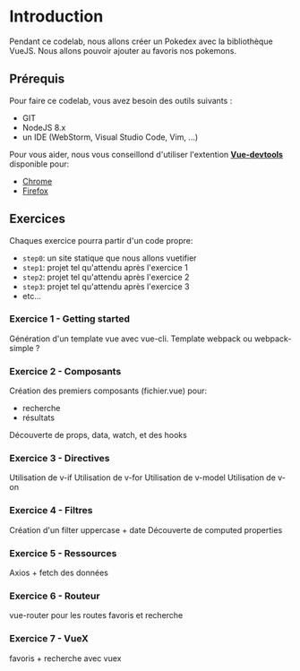 # Introduction

Pendant ce codelab, nous allons créer un Pokedex avec la bibliothèque VueJS. 
Nous allons pouvoir ajouter au favoris nos pokemons.

## Prérequis

Pour faire ce codelab, vous avez besoin des outils suivants :

* GIT
* NodeJS 8.x
* un IDE (WebStorm, Visual Studio Code, Vim, ...)

Pour vous aider, nous vous conseillond d'utiliser l'extention [**Vue-devtools**](https://github.com/vuejs/vue-devtools) disponible pour:
- [Chrome](https://chrome.google.com/webstore/detail/vuejs-devtools/nhdogjmejiglipccpnnnanhbledajbpd)
- [Firefox](https://addons.mozilla.org/en-US/firefox/addon/vue-js-devtools/)

## Exercices

Chaques exercice pourra partir d'un code propre:

- `step0`: un site statique que nous allons vuetifier
- `step1`: projet tel qu'attendu après l'exercice 1
- `step2`: projet tel qu'attendu après l'exercice 2
- `step3`: projet tel qu'attendu après l'exercice 3
- etc...

### Exercice 1 - Getting started

Génération d'un template vue avec vue-cli. Template webpack ou webpack-simple ?

### Exercice 2 - Composants

Création des premiers composants (fichier.vue) pour:
- recherche
- résultats

Découverte de props, data, watch, et des hooks

### Exercice 3 - Directives

Utilisation de v-if
Utilisation de v-for
Utilisation de v-model
Utilisation de v-on

### Exercice 4 - Filtres

Création d'un filter uppercase + date
Découverte de computed properties

### Exercice 5 - Ressources

Axios + fetch des données

### Exercice 6 - Routeur

vue-router pour les routes favoris et recherche

### Exercice 7 - VueX

favoris + recherche avec vuex

